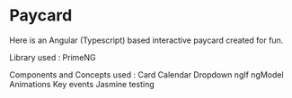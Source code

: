 # Paycard

Here is an Angular (Typescript) based interactive paycard created for fun.

Library used : PrimeNG

Components and Concepts used : 
  Card 
  Calendar 
  Dropdown 
  ngIf
  ngModel
  Animations 
  Key events 
  Jasmine testing 
  
  





